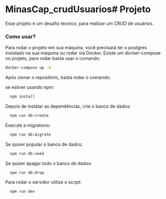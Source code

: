 # MinasCap_crudUsuarios# Projeto

Esse projeto é um desafio tecnico, para realizar um CRUD de usuários.

### Como usar?

Para rodar o projeto em sua máquina, você precisará ter o postgres instalado na sua máquina ou rodar via Docker.
Existe um docker-compose no projeto, paro rodar basta usar o comando:

```bash
docker-compose up -d
```

Após clonar o repositório, basta rodar o comando:

se estiver usando npm:

```bash
  npm install
```

Depois de instalar as dependências, crie o banco de dados:

```bash
  npm run db:create
```
Execute a migrations:

```bash
  npm run db:migrate
```

Se quiser popular o banco de dados:

```bash
  npm run db:seed
```

Se quiser apagar todo o banco de dados:

```bash
  npm run db:drop
```

Para rodar o servidor utilize o script:
```bash
  npm run dev
```